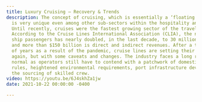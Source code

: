 ```yaml
---
title: Luxury Cruising – Recovery & Trends
description: The concept of cruising, which is essentially a ‘floating hotel / city,’
  is very unique even among other sub-sectors within the hospitality and tourism industry.
  Until recently, cruises were the fastest growing sector of the travel industry.
  According to the Cruise Lines International Association (CLIA), the number of cruise
  ship passengers has nearly doubled, in the last decade, to 30 million passengers
  and more than $150 billion is direct and indirect revenues. After a tumultuous couple
  of years as a result of the pandemic, cruise lines are setting their sails once
  again, but with some caveats and changes. The industry faces a long road back to
  normal as operators still have to contend with a patchwork of domestic and international
  rules, heightened environmental requirements, port infrastructure development and
  the sourcing of skilled crew.
video: https://youtu.be/6J4skhZa1jw
date: 2021-10-22 00:00:00 -0400

---
```


